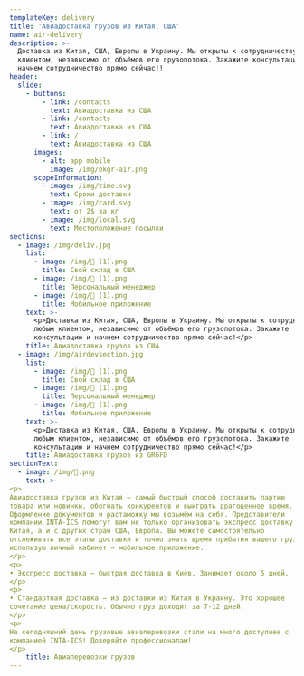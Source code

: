 ```yaml
---
templateKey: delivery
title: 'Авиадоставка грузов из Китая, США'
name: air-delivery
description: >-
  Доставка из Китая, США, Европы в Украину. Мы открыты к сотрудничеству с любым
  клиентом, независимо от объёмов его грузопотока. Закажите консультацию и
  начнем сотрудничество прямо сейчас!!
header:
  slide:
    - buttons:
        - link: /contacts
          text: Авиадоставка из США
        - link: /contacts
          text: Авиадоставка из США
        - link: /
          text: Авиадоставка из США
      images:
        - alt: app mobile
          image: /img/bkgr-air.png
      scopeInformation:
        - image: /img/time.svg
          text: Сроки доставки
        - image: /img/card.svg
          text: от 2$ за кг
        - image: /img/local.svg
          text: Местоположение посылки
sections:
  - image: /img/deliv.jpg
    list:
      - image: /img/ (1).png
        title: Свой склад в США
      - image: /img/ (1).png
        title: Персональный менеджер
      - image: /img/ (1).png
        title: Мобильное приложение
    text: >-
      <p>Доставка из Китая, США, Европы в Украину. Мы открыты к сотрудничеству с
      любым клиентом, независимо от объёмов его грузопотока. Закажите
      консультацию и начнем сотрудничество прямо сейчас!</p>
    title: Авиадоставка грузов из США
  - image: /img/airdevsection.jpg
    list:
      - image: /img/ (1).png
        title: Свой склад в США
      - image: /img/ (1).png
        title: Персональный менеджер
      - image: /img/ (1).png
        title: Мобильное приложение
    text: >-
      <p>Доставка из Китая, США, Европы в Украину. Мы открыты к сотрудничеству с
      любым клиентом, независимо от объёмов его грузопотока. Закажите
      консультацию и начнем сотрудничество прямо сейчас!</p>
    title: Авиадоставка грузов из GRGFD
sectionText:    
  - image: /img/.png
    text: >-
<p>
Авиадоставка грузов из Китая — самый быстрый способ доставить партию
товара или новинки, обогнать конкурентов и выиграть драгоценное время.
Оформление документов и растаможку мы возьмём на себя. Представители
компании INTA-ICS помогут вам не только организовать экспресс доставку из
Китая, а и с других стран США, Европа. Вы можете самостоятельно
отслеживать все этапы доставки и точно знать время прибытия вашего груза
использую личный кабинет – мобильное приложение.
</p>
<p>
• Экспресс доставка — быстрая доставка в Киев. Занимает около 5 дней.
</p>
<p>
• Стандартная доставка – из доставки из Китая в Украину. Это хорошее
сочетание цена/скорость. Обычно груз доходит за 7-12 дней.
</p>
<p>
На сегодняшний день грузовые авиаперевозки стали на много доступнее с
компанией INTA-ICS! Доверяйте профессионалам!
</p>
    title: Авиаперевозки грузов
---
```


